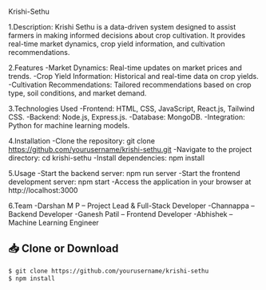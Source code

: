 Krishi-Sethu

1.Description:
Krishi Sethu is a data-driven system designed to assist farmers in making informed decisions about crop cultivation. It provides real-time market dynamics, crop yield information, and cultivation recommendations.

2.Features
-Market Dynamics: Real-time updates on market prices and trends.
-Crop Yield Information: Historical and real-time data on crop yields.
-Cultivation Recommendations: Tailored recommendations based on crop type, soil conditions, and market demand.

3.Technologies Used
-Frontend: HTML, CSS, JavaScript, React.js, Tailwind CSS.
-Backend: Node.js, Express.js.
-Database: MongoDB.
-Integration: Python for machine learning models.

4.Installation
-Clone the repository: git clone https://github.com/yourusername/krishi-sethu.git
-Navigate to the project directory: cd krishi-sethu
-Install dependencies: npm install

5.Usage
-Start the backend server: npm run server
-Start the frontend development server: npm start
-Access the application in your browser at http://localhost:3000

6.Team
-Darshan M P – Project Lead & Full-Stack Developer
-Channappa – Backend Developer
-Ganesh Patil  – Frontend Developer
-Abhishek – Machine Learning Engineer

## 📥 Clone or Download

```bash
$ git clone https://github.com/yourusername/krishi-sethu
$ npm install
